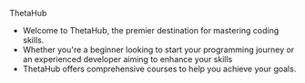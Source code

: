 ThetaHub 

* Welcome to ThetaHub, the premier destination for mastering coding skills. 
* Whether you're a beginner looking to start your programming journey or an experienced developer aiming to enhance your skills
* ThetaHub offers comprehensive courses to help you achieve your goals.